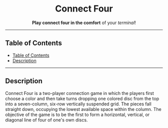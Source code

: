 <p align="center">
  <h1 align="center"> Connect Four </h1>
</p>

<p align="center">
  <b>Play connect four in the comfort</b> of your <i>terminal</i>!
</p>

---

## Table of Contents

- [Table of Contents](#table-of-contents)
- [Description](#description)

---

## Description

Connect Four is a two-player connection game in which the players first choose a color and then take turns dropping one colored disc from the top into a seven-column, six-row vertically suspended grid. The pieces fall straight down, occupying the lowest available space within the column. The objective of the game is to be the first to form a horizontal, vertical, or diagonal line of four of one's own discs.
<br>

<br>
